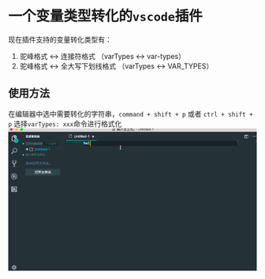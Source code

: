 # 一个变量类型转化的`vscode`插件

现在插件支持的变量转化类型有：
1. 驼峰格式 <-> 连接符格式 （varTypes <-> var-types）
2. 驼峰格式 <-> 全大写下划线格式 （varTypes <-> VAR_TYPES） 

## 使用方法

在编辑器中选中需要转化的字符串，`command + shift + p` 或者 `ctrl + shift + p` 选择`varTypes: xxx`命令进行格式化
![](https://raw.githubusercontent.com/zimplexing/varTypes/master/images/demo.gif)